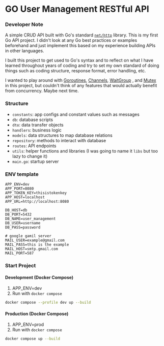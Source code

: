 # GO User Management RESTful API

### Developer Note
A simple CRUD API built with Go's standard [`net/http`](https://pkg.go.dev/net/http) library. This is my first Go API project. I didn't look at any Go best practices or examples beforehand and just implement this based on my experience building APIs in other languages. 

I built this project to get used to Go's syntax and to reflect on what I have learned throughout years of coding and try to set my own standard of doing things such as coding structure, response format, error handling, etc.

I wanted to play around with [Goroutines](https://go.dev/tour/concurrency/1), [Channels](https://go-tour-th.appspot.com/tour/concurrency/2), [WaitGroup](https://pkg.go.dev/sync#WaitGroup) , and [Mutex](https://go.dev/tour/concurrency/9) in this project, but couldn't think of any features that would actually benefit from concurrency. Maybe next time.

### Structure
- `constants`: app configs and constant values such as messages
- `db`: database scripts
- `dto`: data transfer objects
- `handlers`: business logic
- `models`: data structures to map database relations
- `repository`: methods to interact with database
- `routes`: API endpoints
- `utils`: helper functions and libraries (I was going to name it `libs` but too lazy to change it)
- `main.go`: startup server

### ENV template
```
APP_ENV=dev
APP_PORT=8080
APP_TOKEN_KEY=thisistokenkey
APP_HOST=localhost
APP_URL=http://localhost:8080

DB_HOST=db
DB_PORT=5432
DB_NAME=user_management
DB_USER=username
DB_PASS=password

# google gamil server
MAIL_USER=example@gmail.com
MAIL_PASS=this is the example
MAIL_HOST=smtp.gmail.com
MAIL_PORT=587
```

### Start Project

#### Development (Docker Compose)
1. APP_ENV=dev
2. Run with `docker compose`
```sh
docker compose --profile dev up --build
```

#### Production (Docker Compose)
1. APP_ENV=prod
2. Run with `docker compose`
```sh
docker compose up --build
```
